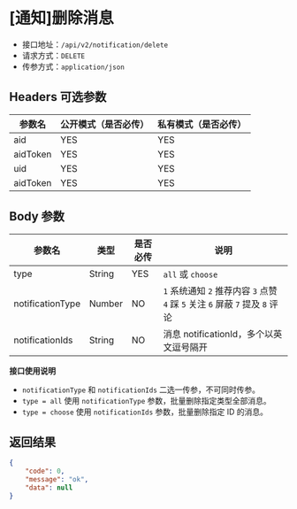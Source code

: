 # [通知]删除消息

- 接口地址：`/api/v2/notification/delete`
- 请求方式：`DELETE`
- 传参方式：`application/json`

## Headers 可选参数

| 参数名 | 公开模式（是否必传） | 私有模式（是否必传） |
| --- | --- | --- |
| aid | YES | YES |
| aidToken | YES | YES |
| uid | YES | YES |
| aidToken | YES | YES |

## Body 参数

| 参数名 | 类型 | 是否必传 | 说明 |
| --- | --- | --- | --- |
| type | String | YES | `all` 或 `choose` |
| notificationType | Number | NO | `1` 系统通知 `2` 推荐内容 `3` 点赞 `4` 踩 `5` 关注 `6` 屏蔽 `7` 提及 `8` 评论 |
| notificationIds | String | NO | 消息 notificationId，多个以英文逗号隔开 |

**接口使用说明**

- `notificationType` 和 `notificationIds` 二选一传参，不可同时传参。
- `type = all` 使用 `notificationType` 参数，批量删除指定类型全部消息。
- `type = choose` 使用 `notificationIds` 参数，批量删除指定 ID 的消息。

## 返回结果

```json
{
    "code": 0,
    "message": "ok",
    "data": null
}
```
